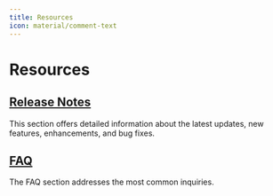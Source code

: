 ```yaml
---
title: Resources
icon: material/comment-text
---
```


# Resources

## [Release Notes](../resources/releases/index.md)

This section offers detailed information about the latest updates, new features, enhancements, and bug fixes.


## [FAQ](../resources/faq/index.md)

The FAQ section addresses the most common inquiries.

